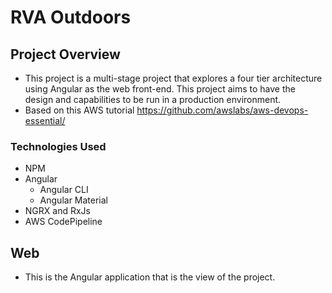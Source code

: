 # RVA Outdoors

## Project Overview

- This project is a multi-stage project that explores a four tier architecture using Angular as the web front-end. This project aims to have the design and capabilities to be run in a production environment.
- Based on this AWS tutorial https://github.com/awslabs/aws-devops-essential/

### Technologies Used

- NPM
- Angular
  - Angular CLI
  - Angular Material
- NGRX and RxJs
- AWS CodePipeline

## Web

- This is the Angular application that is the view of the project.
